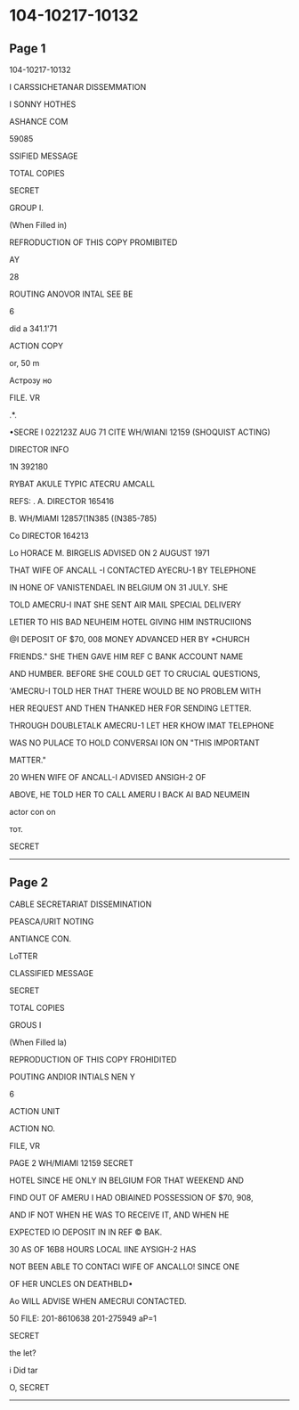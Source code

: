 # 104-10217-10132

## Page 1

104-10217-10132

I CARSSICHETANAR DISSEMMATION

I SONNY HOTHES

ASHANCE COM

59085

SSIFIED MESSAGE

TOTAL COPIES

SECRET

GROUP I.

(When Filled in)

REFRODUCTION OF THIS COPY PROMIBITED

AY

28

ROUTING ANOVOR INTAL SEE BE

6

did a 341.1'71

ACTION COPY

or, 50 m

Астрозу но

FILE. VR

.*.

•SECRE I 022123Z AUG 71 CITE WH/WIANI 12159 (SHOQUIST ACTING)

DIRECTOR INFO

1N 392180

RYBAT AKULE TYPIC ATECRU AMCALL

REFS: . A. DIRECTOR 165416

B. WH/MIAMI 12857(1N385 ((N385-785)

Co DIRECTOR 164213

Lo HORACE M. BIRGELIS ADVISED ON 2 AUGUST 1971

THAT WIFE OF ANCALL -I CONTACTED AYECRU-1 BY TELEPHONE

IN HONE OF VANISTENDAEL IN BELGIUM ON 31 JULY. SHE

TOLD AMECRU-I INAT SHE SENT AIR MAIL SPECIAL DELIVERY

LETIER TO HIS BAD NEUHEIM HOTEL GIVING HIM INSTRUCIIONS

@I DEPOSIT OF $70, 008 MONEY ADVANCED HER BY *CHURCH

FRIENDS." SHE THEN GAVE HIM REF C BANK ACCOUNT NAME

AND HUMBER. BEFORE SHE COULD GET TO CRUCIAL QUESTIONS,

'AMECRU-I TOLD HER THAT THERE WOULD BE NO PROBLEM WITH

HER REQUEST AND THEN THANKED HER FOR SENDING LETTER.

THROUGH DOUBLETALK AMECRU-1 LET HER KHOW IMAT TELEPHONE

WAS NO PULACE TO HOLD CONVERSAI ION ON "THIS IMPORTANT

MATTER."

20 WHEN WIFE OF ANCALL-I ADVISED ANSIGH-2 OF

ABOVE, HE TOLD HER TO CALL AMERU I BACK AI BAD NEUMEIN

actor con on

тот.

SECRET

---

## Page 2

CABLE SECRETARIAT DISSEMINATION

PEASCA/URIT NOTING

ANTIANCE CON.

LoTTER

CLASSIFIED MESSAGE

SECRET

TOTAL COPIES

GROUS I

(When Filled la)

REPRODUCTION OF THIS COPY FROHIDITED

POUTING ANDIOR INTIALS NEN Y

6

ACTION UNIT

ACTION NO.

FILE, VR

PAGE 2 WH/MIAMI 12159 SECRET

HOTEL SINCE HE ONLY IN BELGIUM FOR THAT WEEKEND AND

FIND OUT OF AMERU I HAD OBIAINED POSSESSION OF $70, 908,

AND IF NOT WHEN HE WAS TO RECEIVE IT, AND WHEN HE

EXPECTED IO DEPOSIT IN IN REF © BAK.

30 AS OF 16B8 HOURS LOCAL IINE AYSIGH-2 HAS

NOT BEEN ABLE TO CONTACI WIFE OF ANCALLO! SINCE ONE

OF HER UNCLES ON DEATHBLD•

Ao WILL ADVISE WHEN AMECRUI CONTACTED.

50 FILE: 201-8610638 201-275949 aP=1

SECRET

the let?

i Did tar

O, SECRET

---

